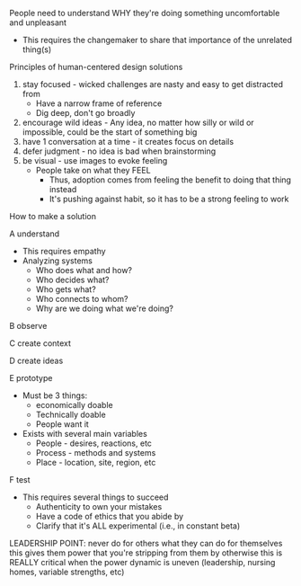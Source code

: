 
People need to understand WHY they're doing something uncomfortable and unpleasant

- This requires the changemaker to share that importance of the unrelated thing(s)

Principles of human-centered design solutions

1. stay focused - wicked challenges are nasty and easy to get distracted from
    - Have a narrow frame of reference
    - Dig deep, don't go broadly
2. encourage wild ideas - Any idea, no matter how silly or wild or impossible, could be the start of something big
3. have 1 conversation at a time - it creates focus on details
4. defer judgment - no idea is bad when brainstorming
5. be visual - use images to evoke feeling
    - People take on what they FEEL
        - Thus, adoption comes from feeling the benefit to doing that thing instead
        - It's pushing against habit, so it has to be a strong feeling to work

How to make a solution

A understand

- This requires empathy
- Analyzing systems
    - Who does what and how?
    - Who decides what?
    - Who gets what?
    - Who connects to whom?
    - Why are we doing what we're doing?

B observe

C create context

D create ideas

E prototype

- Must be 3 things:
    - economically doable
    - Technically doable
    - People want it
- Exists with several main variables
    - People - desires, reactions, etc
    - Process - methods and systems
    - Place - location, site, region, etc

F test

- This requires several things to succeed
    - Authenticity to own your mistakes
    - Have a code of ethics that you abide by
    - Clarify that it's ALL experimental (i.e., in constant beta)

LEADERSHIP POINT:
never do for others what they can do for themselves
this gives them power that you're stripping from them by otherwise
this is REALLY critical when the power dynamic is uneven (leadership, nursing homes, variable strengths, etc)
